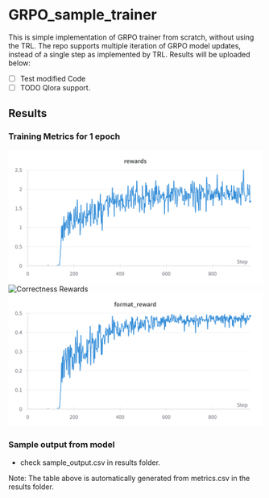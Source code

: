 # GRPO_sample_trainer
This is simple implementation of GRPO trainer from scratch, without using the TRL. The repo supports multiple iteration of GRPO model updates, instead of a single step as implemented by TRL. Results will be uploaded below:

- [ ] Test modified Code
- [ ] TODO Qlora support.

## Results

### Training Metrics for 1 epoch
![Total Rewards](results/rewards.png)
![Correctness Rewards](results/.png)
![Format Rewards](results/format_rewards.png)

### Sample output from model
* check sample_output.csv in results folder.

Note: The table above is automatically generated from metrics.csv in the results folder.

